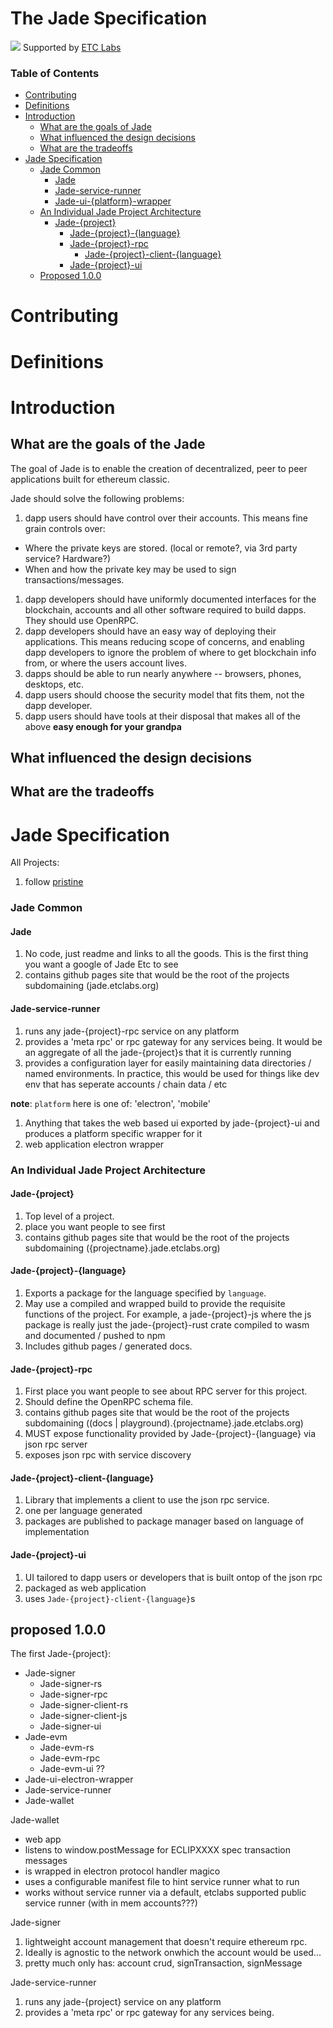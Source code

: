 # The Jade Specification

![](https://www.etclabs.org/dist/resources/images/v2/logo-top.png)
Supported by [ETC Labs](https://www.etclabs.org/)

### Table of Contents
<!-- TOC depthFrom:1 depthTo:5 withLinks:1 updateOnSave:1 orderedList:0 -->

- [Contributing](#contributing)
- [Definitions](#definitions)
- [Introduction](#introduction)
   - [What are the goals of Jade](#what-are-the-goals-of-jade)
   - [What influenced the design decisions](#what-influenced-the-design-decisions)
   - [What are the tradeoffs](#what-are-the-tradeoffs)
- [Jade Specification](#jade-specification)
   - [Jade Common](#jade-common)
      - [Jade](#jade)
      - [Jade-service-runner](#jade-service-runner)
      - [Jade-ui-{platform}-wrapper](#jade-ui-platform-wrapper)
   - [An Individual Jade Project Architecture](#an-individual-jade-project-architecture)
      - [Jade-{project}](#jade-{project})
         - [Jade-{project}-{language}](#jade-{project}-{language})
         - [Jade-{project}-rpc](#jade-{project}-{language})
            - [Jade-{project}-client-{language}](#jade-{project}-client-{language})
         - [Jade-{project}-ui](#jade-{project}-ui)
   - [Proposed 1.0.0](#proposed-1.0.0)

<!-- /TOC -->

# Contributing

# Definitions

# Introduction

## What are the goals of the Jade

The goal of Jade is to enable the creation of decentralized, peer to peer applications built for ethereum classic.

Jade should solve the following problems:
1. dapp users should have control over their accounts. This means fine grain controls over:
  - Where the private keys are stored. (local or remote?, via 3rd party service? Hardware?)
  - When and how the private key may be used to sign transactions/messages.
1. dapp developers should have uniformly documented interfaces for the blockchain, accounts and all other software required to build dapps. They should use OpenRPC.
1. dapp developers should have an easy way of deploying their applications. This means reducing scope of concerns, and enabling dapp developers to ignore the problem of where to get blockchain info from, or where the users account lives.
1. dapps should be able to run nearly anywhere -- browsers, phones, desktops, etc.
1. dapp users should choose the security model that fits them, not the dapp developer.
1. dapp users should have tools at their disposal that makes all of the above **easy enough for your grandpa**

## What influenced the design decisions

## What are the tradeoffs

# Jade Specification

All Projects:
1. follow [pristine](https://github.com/etclabscore/pristine)

### Jade Common 

#### Jade

1. No code, just readme and links to all the goods. This is the first thing you want a google of Jade Etc to see
1. contains github pages site that would be the root of the projects subdomaining (jade.etclabs.org)

#### Jade-service-runner

1. runs any jade-{project}-rpc service on any platform
1. provides a 'meta rpc' or rpc gateway for any services being. It would be an aggregate of all the jade-{project}s that it is currently running
1. provides a configuration layer for easily maintaining data directories / named environments. In practice, this would be used for things like dev env that has seperate accounts / chain data / etc

**note**: `platform` here is one of: 'electron', 'mobile'

1. Anything that takes the web based ui exported by jade-{project}-ui and produces a platform specific wrapper for it
1. web application electron wrapper

### An Individual Jade Project Architecture

#### Jade-{project}
1. Top level of a project. 
1. place you want people to see first
1. contains github pages site that would be the root of the projects subdomaining ({projectname}.jade.etclabs.org)

#### Jade-{project}-{language}

1. Exports a package for the language specified by `language`.
1. May use a compiled and wrapped build to provide the requisite functions of the project. For example, a jade-{project}-js where the js package is really just the jade-{project}-rust crate compiled to wasm and documented / pushed to npm
1. Includes github pages / generated docs.

#### Jade-{project}-rpc

1. First place you want people to see about RPC server for this project.
1. Should define the OpenRPC schema file.
1. contains github pages site that would be the root of the projects subdomaining ((docs | playground).{projectname}.jade.etclabs.org)
1. MUST expose functionality provided by Jade-{project}-{language} via json rpc server
1. exposes json rpc with service discovery

#### Jade-{project}-client-{language}

1. Library that implements a client to use the json rpc service.
1. one per language generated
1. packages are published to package manager based on language of implementation

#### Jade-{project}-ui

1. UI tailored to dapp users or developers that is built ontop of the json rpc
1. packaged as web application
1. uses `Jade-{project}-client-{language}`s

## proposed 1.0.0

The first Jade-{project}:
- Jade-signer
  - Jade-signer-rs
  - Jade-signer-rpc
  - Jade-signer-client-rs
  - Jade-signer-client-js
  - Jade-signer-ui
- Jade-evm
  - Jade-evm-rs
  - Jade-evm-rpc
  - Jade-evm-ui ??
- Jade-ui-electron-wrapper
- Jade-service-runner
- Jade-wallet

Jade-wallet
 - web app
 - listens to window.postMessage for ECLIPXXXX spec transaction messages
 - is wrapped in electron protocol handler magico
 - uses a configurable manifest file to hint service runner what to run
 - works without service runner via a default, etclabs supported public service runner (with in mem accounts???)

Jade-signer
1. lightweight account management that doesn't require ethereum rpc.
1. Ideally is agnostic to the network onwhich the account would be used...
1. pretty much only has: account crud, signTransaction, signMessage

Jade-service-runner
1. runs any jade-{project} service on any platform
1. provides a 'meta rpc' or rpc gateway for any services being.
